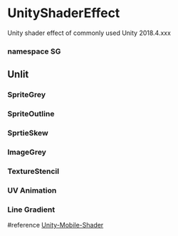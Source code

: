 # UnityShaderEffect
Unity shader effect of commonly used
Unity 2018.4.xxx

### namespace SG

## Unlit

### SpriteGrey

### SpriteOutline

### SprtieSkew

### ImageGrey

### TextureStencil

### UV Animation

### Line Gradient





#reference
[Unity-Mobile-Shader](https://github.com/QianMo/Unity-Mobile-Shader)





